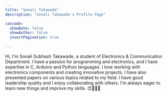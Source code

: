 ```yaml
---
title: "Sonali Takawade"
description: "Sonali Takawade's Profile Page"

cascade:
  showDate: false
  showAuthor: false
  invertPagination: true
  
---
```


Hi, I'm Sonali Subhash Takawade, a student of Electronics & Communication Department. I have a passion for programming and electronics, and I have expertise in C, Arduino and Python languages. I love working with electronics components and creating innovative projects. I have also presented papers on various topics related to my field. I have good leadership quality and I enjoy collaborating with others. I'm always eager to learn new things and improve my skills. 😊👩‍💻🔌